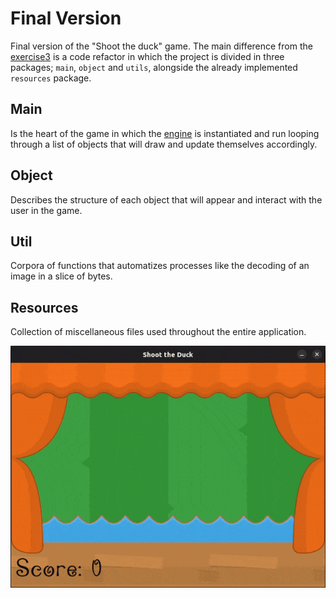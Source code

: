 # Final Version

Final version of the "Shoot the duck" game. The main difference from the
[exercise3](https://github.com/DiabeticOwl/Learning_Ebiten/blob/master/basic-shooter/exercise3/)
is a code refactor in which the project is divided in three packages; `main`,
`object` and `utils`, alongside the already implemented `resources` package.

## Main

Is the heart of the game in which the [engine](https://ebitengine.org/)
is instantiated and run looping through a list of objects that will draw and
update themselves accordingly.

## Object

Describes the structure of each object that will appear and interact with the
user in the game.

## Util

Corpora of functions that automatizes processes like the decoding of an image in
a slice of bytes.

## Resources

Collection of miscellaneous files used throughout the entire application.

![gamePreview](https://github.com/DiabeticOwl/Learning_Ebiten/blob/master/basic-shooter/shoot-the-duck/Shoot-The-Duck-Initial.gif)

